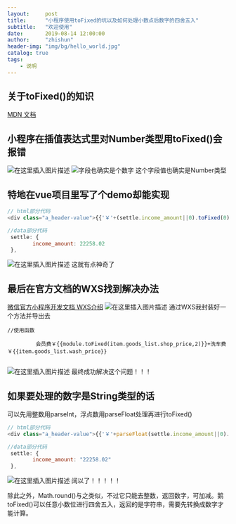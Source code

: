 ```yaml
---
layout:     post
title:      "小程序使用toFixed的坑以及如何处理小数点后数字的四舍五入"
subtitle:   "欢迎使用"
date:       2019-08-14 12:00:00
author:     "zhishun"
header-img: "img/bg/hello_world.jpg"
catalog: true
tags:
    - 说明
---
```


## 关于toFixed()的知识
[MDN 文档](https://developer.mozilla.org/en-US/docs/Web/JavaScript/Reference/Global_Objects/Number/toFixed)


## 小程序在插值表达式里对Number类型用toFixed()会报错
![在这里插入图片描述](https://img-blog.csdnimg.cn/20190728111300386.png?x-oss-process=image/watermark,type_ZmFuZ3poZW5naGVpdGk,shadow_10,text_aHR0cHM6Ly9ibG9nLmNzZG4ubmV0L3dlaXhpbl80MTYwNDk5Mg==,size_16,color_FFFFFF,t_70)
![字段也确实是个数字](https://img-blog.csdnimg.cn/20190728111437502.png)
这个字段值也确实是Number类型

## 特地在vue项目里写了个demo却能实现
```javascript
// html部分代码
<div class="a_header-value">{{'￥'+(settle.income_amount||0).toFixed(0)}}</div>

//data部分代码
 settle: {
        income_amount: 22258.02
 },

```
![在这里插入图片描述](https://img-blog.csdnimg.cn/20190728112440795.png)
  这就有点神奇了

## 最后在官方文档的WXS找到解决办法
[微信官方小程序开发文档 WXS介绍](https://developers.weixin.qq.com/miniprogram/dev/framework/view/wxs/) 
![在这里插入图片描述](https://img-blog.csdnimg.cn/20190728113103291.png?x-oss-process=image/watermark,type_ZmFuZ3poZW5naGVpdGk,shadow_10,text_aHR0cHM6Ly9ibG9nLmNzZG4ubmV0L3dlaXhpbl80MTYwNDk5Mg==,size_16,color_FFFFFF,t_70)
通过WXS我封装好一个方法并导出去
```javascipt
//使用函数

         会员费￥{{module.toFixed(item.goods_list.shop_price,2)}}+洗车费￥{{item.goods_list.wash_price}}
         
```
![在这里插入图片描述](https://img-blog.csdnimg.cn/20190728113503190.png)
最终成功解决这个问题！！！

## 如果要处理的数字是String类型的话
可以先用整数用parseInt，浮点数用parseFloat处理再进行toFixed()
```javascript
// html部分代码
<div class="a_header-value">{{'￥'+parseFloat(settle.income_amount||0).toFixed(0)}}</div>

//data部分代码
 settle: {
        income_amount: "22258.02"
 },

```
![在这里插入图片描述](https://img-blog.csdnimg.cn/20190728114042850.png?x-oss-process=image/watermark,type_ZmFuZ3poZW5naGVpdGk,shadow_10,text_aHR0cHM6Ly9ibG9nLmNzZG4ubmV0L3dlaXhpbl80MTYwNDk5Mg==,size_16,color_FFFFFF,t_70)
阔以了！！！！！

除此之外，Math.round()与之类似，不过它只能去整数，返回数字，可加减。鹅toFixed()可以任意小数位进行四舍五入，返回的是字符串，需要先转换成数字才能计算。